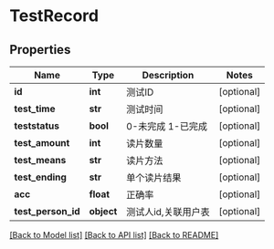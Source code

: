 # TestRecord

## Properties
Name | Type | Description | Notes
------------ | ------------- | ------------- | -------------
**id** | **int** | 测试ID | [optional] 
**test_time** | **str** | 测试时间 | [optional] 
**teststatus** | **bool** | 0-未完成 1-已完成 | [optional] 
**test_amount** | **int** | 读片数量 | [optional] 
**test_means** | **str** | 读片方法 | [optional] 
**test_ending** | **str** | 单个读片结果 | [optional] 
**acc** | **float** | 正确率 | [optional] 
**test_person_id** | **object** | 测试人id,关联用户表 | [optional] 

[[Back to Model list]](../README.md#documentation-for-models) [[Back to API list]](../README.md#documentation-for-api-endpoints) [[Back to README]](../README.md)


